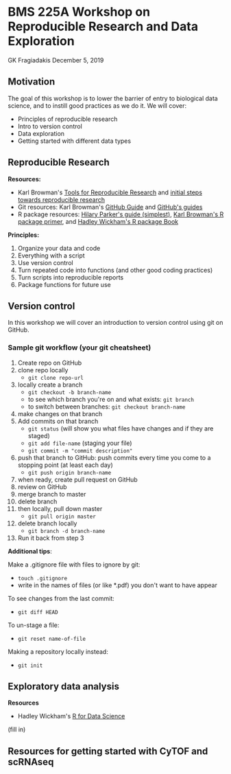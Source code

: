 # BMS 225A Workshop on Reproducible Research and Data Exploration

GK Fragiadakis
December 5, 2019

##  Motivation

The goal of this workshop is to lower the barrier of entry to biological data science, and to instill good practices as we do it. 
We will cover: 

- Principles of reproducible research
- Intro to version control
- Data exploration
- Getting started with different data types

## Reproducible Research

**Resources:**

- Karl Browman's [Tools for Reproducible Research](http://kbroman.org/Tools4RR/) and [initial steps towards reproducible research](https://kbroman.org/steps2rr/)
- Git resources: Karl Browman's [GitHub Guide](https://kbroman.org/github_tutorial/) and [GitHub's guides](https://guides.github.com/)
- R package resources: [Hilary Parker's guide (simplest)](https://hilaryparker.com/2014/04/29/writing-an-r-package-from-scratch/), [Karl Browman's R package primer](https://kbroman.org/pkg_primer/), and [Hadley Wickham's R package Book](http://r-pkgs.had.co.nz/)

**Principles:**

1. Organize your data and code
2. Everything with a script
3. Use version control
4. Turn repeated code into functions (and other good coding practices)
5. Turn scripts into reproducible reports
6. Package functions for future use

## Version control

In this workshop we will cover an introduction to version control using git on GitHub. 

### Sample git workflow (your git cheatsheet)

1. Create repo on GitHub
2. clone repo locally
    - `git clone repo-url`
3. locally create a branch
    - `git checkout -b branch-name`
    - to see which branch you're on and what exists: `git branch`
    - to switch between branches: `git checkout branch-name`
4. make changes on that branch
5. Add commits on that branch
    - `git status` (will show you what files have changes and if they are staged)
    - `git add file-name` (staging your file)
    - `git commit -m "commit description"`
6. push that branch to GitHub: push commits every time you come to a stopping point (at least each day)
    - `git push origin branch-name`
7. when ready, create pull request on GitHub
8. review on GitHub
9. merge branch to master
10. delete branch
11. then locally, pull down master
    - `git pull origin master`
12. delete branch locally
    - `git branch -d branch-name`
13. Run it back from step 3

**Additional tips**: 

Make a .gitignore file with files to ignore by git:
- `touch .gitignore`
- write in the names of files (or like *.pdf) you don't want to have appear

To see changes from the last commit:
- `git diff HEAD`

To un-stage a file:
- `git reset name-of-file`

Making a repository locally instead:
- `git init`

## Exploratory data analysis

**Resources**

- Hadley Wickham's [R for Data Science](https://r4ds.had.co.nz/)

(fill in)

## Resources for getting started with CyTOF and scRNAseq





